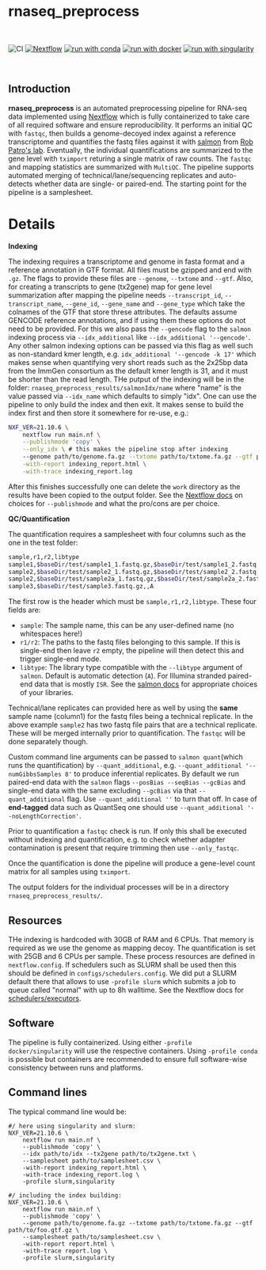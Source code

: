 # rnaseq_preprocess

<br>

![CI](https://github.com/ATpoint/sc_preprocess/actions/workflows/CI.yml/badge.svg)
[![Nextflow](https://img.shields.io/badge/nextflow%20DSL2-%E2%89%A521.10.6-23aa62.svg?labelColor=000000)](https://www.nextflow.io/)
[![run with conda](http://img.shields.io/badge/run%20with-conda-3EB049?labelColor=000000&logo=anaconda)](https://docs.conda.io/en/latest/)
[![run with docker](https://img.shields.io/badge/run%20with-docker-0db7ed?labelColor=000000&logo=docker)](https://www.docker.com/)
[![run with singularity](https://img.shields.io/badge/run%20with-singularity-1d355c.svg?labelColor=000000)](https://sylabs.io/docs/)

<br>

## Introduction

**rnaseq_preprocess** is an automated preprocessing pipeline for RNA-seq data implemented using [Nextflow](https://www.nextflow.io/) which is fully containerized to take care of all required software and ensure reproducibility. It performs an initial QC with `fastqc`, then builds a genome-decoyed index against a reference transcriptome and quantifies the fastq files against it with [salmon](https://salmon.readthedocs.io/en/latest/salmon.html) from [Rob Patro's lab](https://combine-lab.github.io/). Eventually, the individual quantifications are summarized to the gene level with `tximport` returing a single matrix of raw counts. The `fastqc` and mapping statistics are summarized with `MultiQC`. The pipeline supports automated merging of technical/lane/sequencing replicates and auto-detects whether data are single- or paired-end. The starting point for the pipeline is a samplesheet.

# Details

**Indexing**<br>

The indexing requires a transcriptome and genome in fasta format and a reference annotation in GTF format. All files must be gzipped and end with `.gz`. The flags to provide these files are `--genome`, `--txtome` and `--gtf`. Also, for creating a transcripts to gene (tx2gene) map for gene level summarization after mapping the pipeline needs `--transcript_id`, `--transcript_name`, `--gene_id`, `--gene_name` and `--gene_type` which take the colnames of the GTF that store threse attributes. The defaults assume GENCODE reference annotations, and if using them these options do not need to be provided. For this we also pass the `--gencode` flag to the `salmon` indexing process via `--idx_additional` like `--idx_additional '--gencode'`. Any other salmon indexing options can be passed via this flag as well such as non-standard kmer length, e.g. `idx_additional '--gencode -k 17'` which makes sense when quantifying very short reads such as the 2x25bp data from the ImmGen consortium as the default kmer length is 31, and it must be shorter than the read length. THe putput of the indexing will be in the folder:
`rnaseq_preprocess_results/salmonIdx/name` where "name" is the value passed via `--idx_name` which defaults to simply "idx". One can use the pipeline to only build the index and then exit. It makes sense to build the index first and then store it somewhere for re-use, e.g.:

```bash
NXF_VER=21.10.6 \
    nextflow run main.nf \
    --publishmode 'copy' \
    --only_idx \ # this makes the pipeline stop after indexing
    --genome path/to/genome.fa.gz --txtome path/to/txtome.fa.gz --gtf path/to/foo.gtf.gz \
    -with-report indexing_report.html \
    -with-trace indexing_report.log
```

After this finishes successfully one can delete the `work` directory as the results have been copied to the output folder. See the [Nextflow docs](https://www.nextflow.io/docs/latest/process.html#publishdir) on choices for `--publishmode` and what the pro/cons are per choice.

**QC/Quantification**

The quantification requires a samplesheet with four columns such as the one in the test folder:

```bash
sample,r1,r2,libtype
sample1,$baseDir/test/sample1_1.fastq.gz,$baseDir/test/sample1_2.fastq.gz,A
sample2,$baseDir/test/sample2_1.fastq.gz,$baseDir/test/sample2_2.fastq.gz,A
sample2,$baseDir/test/sample2a_1.fastq.gz,$baseDir/test/sample2a_2.fastq.gz,A
sample3,$baseDir/test/sample3.fastq.gz,,A
```

The first row is the header which must be `sample,r1,r2,libtype`. These four fields are:
- `sample`: The sample name, this can be any user-defined name (no whitespaces here!)    
- `r1/r2`: The paths to the fastq files belonging to this sample. If this is single-end then leave `r2` empty, the pipeline will then detect this and trigger single-end mode.
- `libtype`: The library type compatible with the `--libtype` argument of `salmon`. Default is automatic detection (`A`). For Illumina stranded paired-end data that is mostly `ISR`. See the [salmon docs](https://salmon.readthedocs.io/en/latest/library_type.html) for appropriate choices of your libraries. 

Technical/lane replicates can provided here as well by using the **same** sample name (column1) for the fastq files being a technical replicate. In the above example `sample2` has two fastq file pairs that are a technical replicate. These will be merged internally prior to quantification. The `fastqc` will be done separately though. 

Custom command line arguments can be passed to `salmon quant`(which runs the quantification) by `--quant_additional`, e.g. `--quant_additional '--numGibbsSamples 8'` to produce inferential replicates. By default we run paired-end data with the `salmon` flags `--posBias --seqBias --gcBias` and single-end data with the same excluding `--gcBias` via that `--quant_additional` flag. Use `--quant_additional ''` to turn that off. In case of **end-tagged** data such as QuantSeq one should use `--quant_additional '--noLengthCorrection'`.

Prior to quantification a `fastqc` check is run. If only this shall be executed without indexing and quantification, e.g. to check whether adapter contamination is present that require trimming then use `--only_fastqc`.

Once the quantification is done the pipeline will produce a gene-level count matrix for all samples using `tximport`.

The output folders for the individual processes will be in a directory `rnaseq_preprocess_results/`.

## Resources

THe indexing is hardcoded with 30GB of RAM and 6 CPUs. That memory is required as we use the genome as mapping decoy. The quantification is set with 25GB and 6 CPUs per sample. These process resources are defined in `nextflow.config`. If schedulers such as SLURM shall be used then this should be defined in `configs/schedulers.config`. We did put a SLURM default there that allows to use `-profile slurm` which submits a job to queue called "normal" with up to 8h walltime. See the Nextflow docs for [schedulers/executors](https://www.nextflow.io/docs/latest/executor.html). 

## Software

The pipeline is fully containerized. Using either `-profile docker/singularity` will use the respective containers. Using `-profile conda` is possible but containers are recommended to ensure full software-wise consistency between runs and platforms.

## Command lines

The typical command line would be:

```
#/ here using singularity and slurm:
NXF_VER=21.10.6 \
    nextflow run main.nf \
    --publishmode 'copy' \
    --idx path/to/idx --tx2gene path/to/tx2gene.txt \
    --samplesheet path/to/samplesheet.csv \
    -with-report indexing_report.html \
    -with-trace indexing_report.log \
    -profile slurm,singularity

#/ including the index building:
NXF_VER=21.10.6 \
    nextflow run main.nf \
    --publishmode 'copy' \
    --genome path/to/genome.fa.gz --txtome path/to/txtome.fa.gz --gtf path/to/foo.gtf.gz \
    --samplesheet path/to/samplesheet.csv \
    -with-report report.html \
    -with-trace report.log \
    -profile slurm,singularity    
```    
